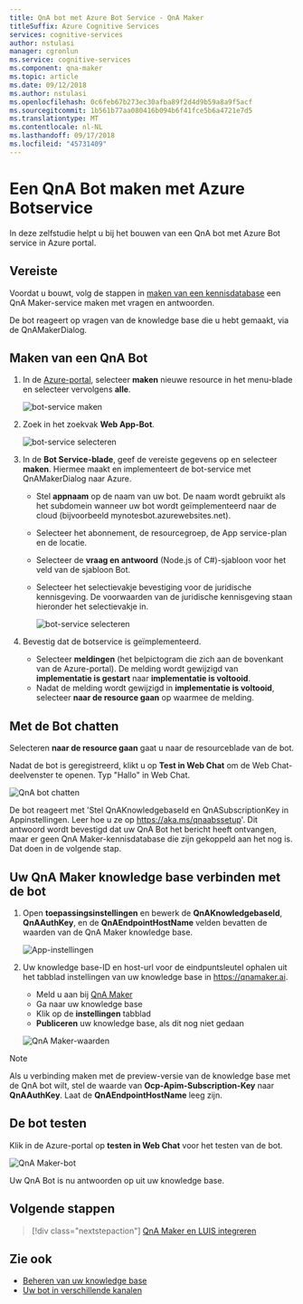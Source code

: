 ```yaml
---
title: QnA bot met Azure Bot Service - QnA Maker
titleSuffix: Azure Cognitive Services
services: cognitive-services
author: nstulasi
manager: cgronlun
ms.service: cognitive-services
ms.component: qna-maker
ms.topic: article
ms.date: 09/12/2018
ms.author: nstulasi
ms.openlocfilehash: 0c6feb67b273ec30afba89f2d4d9b59a8a9f5acf
ms.sourcegitcommit: 1b561b77aa080416b094b6f41fce5b6a4721e7d5
ms.translationtype: MT
ms.contentlocale: nl-NL
ms.lasthandoff: 09/17/2018
ms.locfileid: "45731409"
---
```

# <a name="create-a-qna-bot-with-azure-bot-service"></a>Een QnA Bot maken met Azure Botservice
In deze zelfstudie helpt u bij het bouwen van een QnA bot met Azure Bot service in Azure portal.

## <a name="prerequisite"></a>Vereiste
Voordat u bouwt, volg de stappen in [maken van een kennisdatabase](../How-To/create-knowledge-base.md) een QnA Maker-service maken met vragen en antwoorden.

De bot reageert op vragen van de knowledge base die u hebt gemaakt, via de QnAMakerDialog.

## <a name="create-a-qna-bot"></a>Maken van een QnA Bot
1. In de [Azure-portal](https://portal.azure.com), selecteer **maken** nieuwe resource in het menu-blade en selecteer vervolgens **alle**.

    ![bot-service maken](../media/qnamaker-tutorials-create-bot/bot-service-creation.png)

2. Zoek in het zoekvak **Web App-Bot**.

    ![bot-service selecteren](../media/qnamaker-tutorials-create-bot/bot-service-selection.png)

3. In de **Bot Service-blade**, geef de vereiste gegevens op en selecteer **maken**. Hiermee maakt en implementeert de bot-service met QnAMakerDialog naar Azure.

    - Stel **appnaam** op de naam van uw bot. De naam wordt gebruikt als het subdomein wanneer uw bot wordt geïmplementeerd naar de cloud (bijvoorbeeld mynotesbot.azurewebsites.net).
    - Selecteer het abonnement, de resourcegroep, de App service-plan en de locatie.
    - Selecteer de **vraag en antwoord** (Node.js of C#)-sjabloon voor het veld van de sjabloon Bot.
    - Selecteer het selectievakje bevestiging voor de juridische kennisgeving. De voorwaarden van de juridische kennisgeving staan hieronder het selectievakje in.

        ![bot-service selecteren](../media/qnamaker-tutorials-create-bot/bot-service-qna-template.PNG)

4. Bevestig dat de botservice is geïmplementeerd.

    - Selecteer **meldingen** (het belpictogram die zich aan de bovenkant van de Azure-portal). De melding wordt gewijzigd van **implementatie is gestart** naar **implementatie is voltooid**.
    - Nadat de melding wordt gewijzigd in **implementatie is voltooid**, selecteer **naar de resource gaan** op waarmee de melding.

## <a name="chat-with-the-bot"></a>Met de Bot chatten
Selecteren **naar de resource gaan** gaat u naar de resourceblade van de bot.

Nadat de bot is geregistreerd, klikt u op **Test in Web Chat** om de Web Chat-deelvenster te openen. Typ "Hallo" in Web Chat.

![QnA bot chatten](../media/qnamaker-tutorials-create-bot/qna-bot-web-chat.PNG)

De bot reageert met 'Stel QnAKnowledgebaseId en QnASubscriptionKey in Appinstellingen. Leer hoe u ze op https://aka.ms/qnaabssetup'. Dit antwoord wordt bevestigd dat uw QnA Bot het bericht heeft ontvangen, maar er geen QnA Maker-kennisdatabase die zijn gekoppeld aan het nog is. Dat doen in de volgende stap.

## <a name="connect-your-qna-maker-knowledge-base-to-the-bot"></a>Uw QnA Maker knowledge base verbinden met de bot

1. Open **toepassingsinstellingen** en bewerk de **QnAKnowledgebaseId**, **QnAAuthKey**, en de **QnAEndpointHostName** velden bevatten de waarden van de QnA Maker knowledge base.

    ![App-instellingen](../media/qnamaker-tutorials-create-bot/application-settings.PNG)

2. Uw knowledge base-ID en host-url voor de eindpuntsleutel ophalen uit het tabblad instellingen van uw knowledge base in https://qnamaker.ai.
    - Meld u aan bij [QnA Maker](https://qnamaker.ai)
    - Ga naar uw knowledge base
    - Klik op de **instellingen** tabblad
    - **Publiceren** uw knowledge base, als dit nog niet gedaan

    ![QnA Maker-waarden](../media/qnamaker-tutorials-create-bot/qnamaker-settings-kbid-key.PNG)

> [!NOTE]
> Als u verbinding maken met de preview-versie van de knowledge base met de QnA bot wilt, stel de waarde van **Ocp-Apim-Subscription-Key** naar **QnAAuthKey**. Laat de **QnAEndpointHostName** leeg zijn.

## <a name="test-the-bot"></a>De bot testen
Klik in de Azure-portal op **testen in Web Chat** voor het testen van de bot. 

![QnA Maker-bot](../media/qnamaker-tutorials-create-bot/qna-bot-web-chat-response.PNG)

Uw QnA Bot is nu antwoorden op uit uw knowledge base.

## <a name="next-steps"></a>Volgende stappen

> [!div class="nextstepaction"]
> [QnA Maker en LUIS integreren](./integrate-qnamaker-luis.md)

## <a name="see-also"></a>Zie ook

- [Beheren van uw knowledge base](https://qnamaker.ai)
- [Uw bot in verschillende kanalen](https://docs.microsoft.com/azure/bot-service/bot-service-manage-channels)
